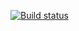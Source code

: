 [![Build status](https://ci.appveyor.com/api/projects/status/ldn3cfpav5q0nwat?svg=true)](https://ci.appveyor.com/project/Kirillb51/automhw3-wuu7w)
